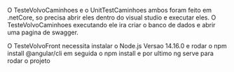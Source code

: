O TesteVolvoCaminhoes e o UnitTestCaminhoes ambos foram feito em .netCore, so precisa abrir eles dentro do visual studio e executar eles. O TesteVolvoCaminhoes executando ele ira criar o banco de dados e abrir uma pagina de swagger.

O TesteVolvoFront necessita instalar o Node.js Versao 14.16.0 e rodar o npm install @angular/cli em seguida o npm install e por ultimo ng serve para rodar o projeto
